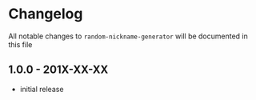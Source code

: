# Changelog

All notable changes to `random-nickname-generator` will be documented in this file

## 1.0.0 - 201X-XX-XX

- initial release
